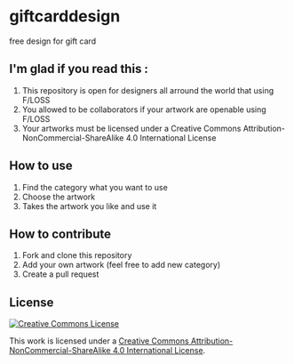 # giftcarddesign
free design for gift card

## I'm glad if you read this :
1. This repository is open for designers all arround the world that using F/LOSS
2. You allowed to be collaborators if your artwork are openable using F/LOSS
3. Your artworks must be licensed under a Creative Commons Attribution-NonCommercial-ShareAlike 4.0 International License

## How to use
1. Find the category what you want to use
2. Choose the artwork 
3. Takes the artwork you like and use it

## How to contribute
1. Fork and clone this repository
2. Add your own artwork (feel free to add new category)
3. Create a pull request

## License
[![Creative Commons License](https://i.creativecommons.org/l/by-nc-sa/4.0/88x31.png)](http://creativecommons.org/licenses/by-nc-sa/4.0/)

This work is licensed under a [Creative Commons Attribution-NonCommercial-ShareAlike 4.0 International License](http://creativecommons.org/licenses/by-nc-sa/4.0/).
